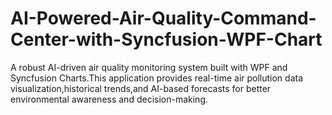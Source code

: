 # AI-Powered-Air-Quality-Command-Center-with-Syncfusion-WPF-Chart
A robust AI-driven air quality monitoring system built with WPF and Syncfusion Charts.This application provides real-time air pollution data visualization,historical trends,and AI-based forecasts for better environmental awareness and decision-making.
